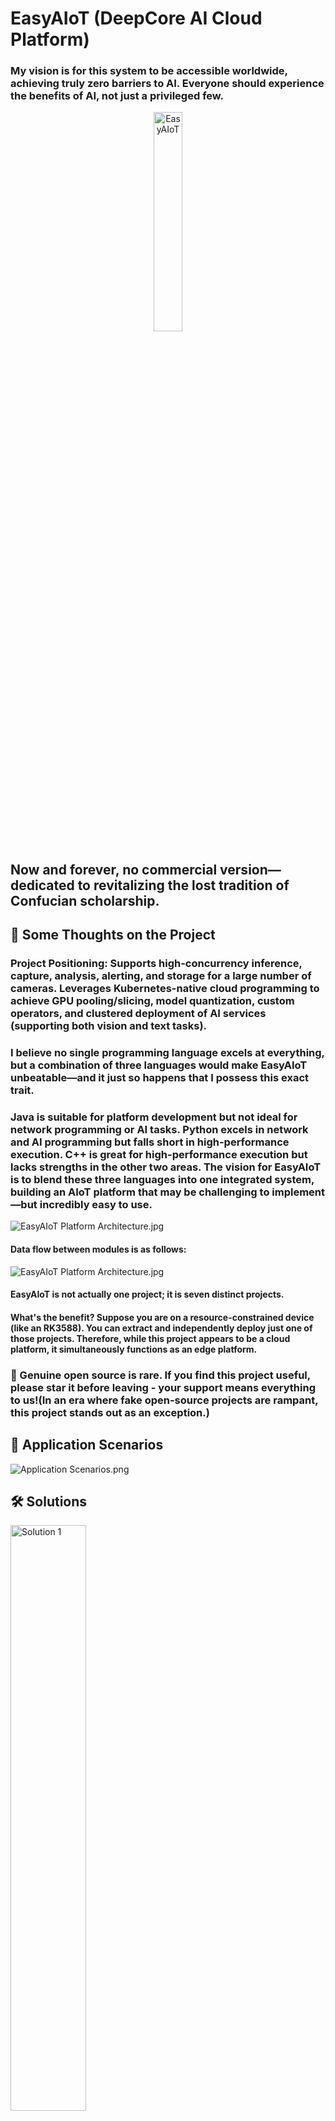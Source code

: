 # EasyAIoT (DeepCore AI Cloud Platform)

### My vision is for this system to be accessible worldwide, achieving truly zero barriers to AI. Everyone should experience the benefits of AI, not just a privileged few.

<div align="center">
    <img src=".image/logo.png" width="30%" height="30%" alt="EasyAIoT">
</div>

## Now and forever, no commercial version—dedicated to revitalizing the lost tradition of Confucian scholarship.

## 🌟 Some Thoughts on the Project

### Project Positioning: Supports high-concurrency inference, capture, analysis, alerting, and storage for a large number of cameras. Leverages Kubernetes-native cloud programming to achieve GPU pooling/slicing, model quantization, custom operators, and clustered deployment of AI services (supporting both vision and text tasks).

### I believe no single programming language excels at everything, but a combination of three languages would make EasyAIoT unbeatable—and it just so happens that I possess this exact trait.

### Java is suitable for platform development but not ideal for network programming or AI tasks. Python excels in network and AI programming but falls short in high-performance execution. C++ is great for high-performance execution but lacks strengths in the other two areas. The vision for EasyAIoT is to blend these three languages into one integrated system, building an AIoT platform that may be challenging to implement—but incredibly easy to use.

![EasyAIoT Platform Architecture.jpg](.image/iframe2.jpg)

#### Data flow between modules is as follows:

![EasyAIoT Platform Architecture.jpg](.image/iframe3.jpg)

#### EasyAIoT is not actually one project; it is seven distinct projects.

#### What's the benefit? Suppose you are on a resource-constrained device (like an RK3588). You can extract and independently deploy just one of those projects. Therefore, while this project appears to be a cloud platform, it simultaneously functions as an edge platform.

### 🌟 Genuine open source is rare. If you find this project useful, please star it before leaving - your support means everything to us!(In an era where fake open-source projects are rampant, this project stands out as an exception.)

## 🎯 Application Scenarios

![Application Scenarios.png](.image/适用场景.png)

## 🛠️ Solutions

<div>
  <img src=".image/解决方案1.png" alt="Solution 1" width="49%" style="margin-right: 10px">
  <img src=".image/解决方案2.png" alt="Solution 2" width="49%">
</div>

## 🧩 Project Structure

EasyAIoT consists of five core projects:

- **WEB Module**: Frontend management interface based on Vue
- **DEVICE Module**: Java-based device management module responsible for IoT device access and management
- **VIDEO Module**: Python-based video processing module responsible for video stream processing and transmission
- **AI Module**: Python-based artificial intelligence processing module responsible for video analysis and AI algorithm
  execution
- **TASK Module**: C++-based high-performance task processing module responsible for compute-intensive task execution

## ☁️ EasyAIoT = AI + IoT = Cloud-Edge Integrated Solution

Supports thousands of vertical scenarios with customizable AI models and algorithm development.

Deep integration empowers intelligent vision for everything: EasyAIoT constructs an efficient access and management
network for IoT devices (especially massive cameras). We deeply integrate real-time streaming technology with
cutting-edge AI to create a unified service core. This solution not only enables interoperability across heterogeneous
devices but also deeply integrates HD video streams with powerful AI analytics engines, giving surveillance systems "
intelligent eyes" – accurately enabling facial recognition, abnormal behavior analysis, risk personnel monitoring, and
perimeter intrusion detection.

![EasyAIoT Platform Architecture](.image/iframe1.jpg)

## ⚠️ Disclaimer

EasyAIoT is an open-source learning project unrelated to commercial activities. Users must comply with laws and
regulations and refrain from illegal activities. If EasyAIoT discovers user violations, it will cooperate with
authorities and report to government agencies. Users bear full legal responsibility for illegal actions and shall
compensate third parties for damages caused by usage. All EasyAIoT-related resources are used at the user's own risk.

## 📚 Official Documentation

- Documentation: http://pro.basiclab.top:9988/

## 🎮 Demo Environment

- Demo URL: http://pro.basiclab.top:8888/
- Username: admin
- Password: admin123

## ⚙️ Project Repositories

- Gitee: https://gitee.com/soaring-xiongkulu/easyaiot
- Github: https://github.com/soaring-xiongkulu/easyaiot

## 🛠️ Technology Stack

### Frontend

- **Core Framework**: Vue 3.3.8
- **Development Language**: TypeScript 5.2.2
- **Build Tool**: Vite 4.5.0
- **UI Component Library**: Ant Design Vue 4.0.7
- **State Management**: Pinia 2.1.7
- **Routing**: Vue Router 4.2.5
- **HTTP Client**: Axios/Alova 1.6.1
- **CSS**: UnoCSS 0.57.3
- **Package Manager**: pnpm 9.0.4

### Backend

- **DEVICE Module Framework**:
    - Spring Boot 2.7.18
    - Spring Boot Starter Security
    - Gateway
    - SkyWalking
    - OpenFeign
    - Sentinel
    - Nacos
    - Kafka
    - TDEngine
    - MyBatis-Plus
    - PostgreSQL
- **AI Module Framework**：
    - Python 3.11+
    - Flask
    - Flask-Cors
    - Flask-Migrate
    - Flask-SQLAlchemy
    - OpenCV (cv2)
    - Pillow (PIL.Image)
    - Ultralytics
    - Psycopg2-Binary
- **VIDEO Module Framework**：
    - Python 3.11+
    - WSDiscovery
    - Netifaces
    - Onvif-Zeep
    - Pyserial
    - Paho_Mqtt
    - Flask
    - Flask-Cors
    - Flask-Migrate
    - Flask-SQLAlchemy
    - Psycopg2-Binary
- **TASK Module Framework**：
    - C++17
    - Opencv2
    - Httplib
    - Json
    - Librknn
    - Minio-Cpp
    - Mk-Media
    - RGA
    - Logging
    - Queue
    - Thread

## 📸 Screenshots
<div>
  <img src=".image/banner/banner1001.png" alt="Screenshot 1" width="49%" style="margin-right: 10px">
  <img src=".image/banner/banner1000.png" alt="Screenshot 1" width="49%">
</div>
<div>
  <img src=".image/banner/banner1009.jpg" alt="Screenshot 1" width="49%" style="margin-right: 10px">
  <img src=".image/banner/banner1006.jpg" alt="Screenshot 3" width="49%">
</div>
<div>
  <img src=".image/banner/banner1015.png" alt="Screenshot 5" width="49%" style="margin-right: 10px">
  <img src=".image/banner/banner1010.jpg" alt="Screenshot 3" width="49%">
</div>
<div>
  <img src=".image/banner/banner1016.jpg" alt="Screenshot 6" width="49%" style="margin-right: 10px">
  <img src=".image/banner/banner1027.png" alt="Screenshot 2" width="49%">
</div>
<div>
  <img src=".image/banner/banner1007.jpg" alt="Screenshot 7" width="49%" style="margin-right: 10px">
  <img src=".image/banner/banner1008.jpg" alt="Screenshot 8" width="49%">
</div>
<div>
  <img src=".image/banner/banner1019.jpg" alt="Screenshot 7" width="49%" style="margin-right: 10px">
  <img src=".image/banner/banner1020.jpg" alt="Screenshot 8" width="49%">
</div>
<div>
  <img src=".image/banner/banner1023.jpg" alt="Screenshot 7" width="49%" style="margin-right: 10px">
  <img src=".image/banner/banner1024.jpg" alt="Screenshot 8" width="49%">
</div>
<div>
  <img src=".image/banner/banner1017.jpg" alt="Screenshot 7" width="49%" style="margin-right: 10px">
  <img src=".image/banner/banner1018.jpg" alt="Screenshot 8" width="49%">
</div>
<div>
  <img src=".image/banner/banner1021.jpg" alt="Screenshot 7" width="49%" style="margin-right: 10px">
  <img src=".image/banner/banner1022.jpg" alt="Screenshot 8" width="49%">
</div>
<div>
  <img src=".image/banner/banner1025.jpg" alt="Screenshot 7" width="49%" style="margin-right: 10px">
  <img src=".image/banner/banner1026.jpg" alt="Screenshot 8" width="49%">
</div>
<div>
  <img src=".image/banner/banner1013.jpg" alt="Screenshot 9" width="49%" style="margin-right: 10px">
  <img src=".image/banner/banner1014.png" alt="Screenshot 10" width="49%">
</div>
<div>
  <img src=".image/banner/banner1003.png" alt="Screenshot 13" width="49%" style="margin-right: 10px">
  <img src=".image/banner/banner1004.png" alt="Screenshot 14" width="49%">
</div>
<div>
  <img src=".image/banner/banner1005.png" alt="Screenshot 15" width="49%" style="margin-right: 10px">
  <img src=".image/banner/banner1002.png" alt="Screenshot 16" width="49%">
</div>

## 🛠️ Service Support

We offer various service options to help you gain an in-depth understanding of the EasyAIoT platform and its code.
Through product documentation, technical exchange groups, paid tutorials, and more, you will receive the following
services:

| Service Item                       | Service Content                                                                                   | Service Fee | Service Method                          |
|------------------------------------|---------------------------------------------------------------------------------------------------|-------------|-----------------------------------------|
| System Deployment                  | Complete EasyAIoT deployment in the customer-specified network and hardware environment           | ¥500        | Online Deployment Support               |
| Technical Support                  | Provide solutions for issues encountered during deployment and functional usage                   | ¥200        | Online Remote Support within 30 Minutes |
| Model Training                     | Train business scenario recognition models                                                        | ¥1000+      | Customized Model Training                  |
| Other Services                     | Customized development for vertical industry solutions; tailored duration and functional services | Negotiable  | Negotiable                              |

## 📞 Contact Information

<div>
  <img src=".image/联系方式.jpg" alt="联系方式" width="30%" style="margin-right: 10px">
  <img src=".image/微信群.jpg" alt="联系方式" width="30%" style="margin-right: 10px">
</div>

### 🪐 Knowledge Planet:

<p>
  <img src=".image/知识星球.jpg" alt="知识星球" width="30%">
</p>

## 💰 Sponsorship

<div>
    <img src=".image/微信支付.jpg" alt="WeChat Pay" width="30%" height="30%">
    <img src=".image/支付宝支付.jpg" alt="Alipay" width="30%" height="10%">
</div>

## 🙏 Acknowledgements

Thanks to the following contributors for code, feedback, donations, and support (in no particular order):
<table>
  <tbody>
    <tr>
      <td align="center" valign="top" width="11.11%"><a href="https://gitee.com/36436022" target="_blank"><img src=".image/sponsor/金鸿伟.jpg" width="80px;" alt="金鸿伟"/><br /><sub><b>金鸿伟</b></sub></a></td>
      <td align="center" valign="top" width="11.11%"><a href="javascript:void(0)" target="_blank"><img src=".image/sponsor/Best%20Yao.jpg" width="80px;" alt="Best Yao"/><br /><sub><b>Best Yao</b></sub></a></td>
      <td align="center" valign="top" width="11.11%"><a href="https://gitee.com/weiloser" target="_blank"><img src=".image/sponsor/无为而治.jpg" width="80px;" alt="无为而治"/><br /><sub><b>无为而治</b></sub></a></td>
      <td align="center" valign="top" width="11.11%"><a href="https://gitee.com/shup092_admin" target="_blank"><img src="./.image/sponsor/shup.jpg" width="80px;" alt="shup"/><br /><sub><b>shup</b></sub></a></td>
      <td align="center" valign="top" width="11.11%"><a href="https://gitee.com/gampa" target="_blank"><img src="./.image/sponsor/也许.jpg" width="80px;" alt="也许"/><br /><sub><b>也许</b></sub></a></td>
      <td align="center" valign="top" width="11.11%"><a href="https://gitee.com/leishaozhuanshudi" target="_blank"><img src="./.image/sponsor/⁰ʚᦔrꫀꪖꪑ⁰ɞ%20..jpg" width="80px;" alt="⁰ʚᦔrꫀꪖꪑ⁰ɞ ."/><br /><sub><b>⁰ʚᦔrꫀꪖꪑ⁰ɞ .</b></sub></a></td>
      <td align="center" valign="top" width="11.11%"><a href="https://gitee.com/fateson" target="_blank"><img src="./.image/sponsor/逆.jpg" width="80px;" alt="逆"/><br /><sub><b>逆</b></sub></a></td>
      <td align="center" valign="top" width="11.11%"><a href="https://gitee.com/dongGezzz_admin" target="_blank"><img src="./.image/sponsor/廖东旺.jpg" width="80px;" alt="廖东旺"/><br /><sub><b>廖东旺</b></sub></a></td>
      <td align="center" valign="top" width="11.11%"><a href="https://gitee.com/huangzhen1993" target="_blank"><img src="./.image/sponsor/黄振.jpg" width="80px;" alt="黄振"/><br /><sub><b>黄振</b></sub></a></td>
    </tr>
    <tr>
      <td align="center" valign="top" width="11.11%"><a href="https://github.com/fengchunshen" target="_blank"><img src="./.image/sponsor/春生.jpg" width="80px;" alt="春生"/><br /><sub><b>春生</b></sub></a></td>
      <td align="center" valign="top" width="11.11%"><a href="https://gitee.com/mrfox_wang" target="_blank"><img src="./.image/sponsor/贵阳王老板.jpg" width="80px;" alt="贵阳王老板"/><br /><sub><b>贵阳王老板</b></sub></a></td>
      <td align="center" valign="top" width="11.11%"><a href="https://gitee.com/haobaby" target="_blank"><img src="./.image/sponsor/hao_chen.jpg" width="80px;" alt="hao_chen"/><br /><sub><b>hao_chen</b></sub></a></td>
      <td align="center" valign="top" width="11.11%"><a href="https://gitee.com/finalice" target="_blank"><img src="./.image/sponsor/尽千.jpg" width="80px;" alt="尽千"/><br /><sub><b>尽千</b></sub></a></td>
      <td align="center" valign="top" width="11.11%"><a href="https://gitee.com/yuer629" target="_blank"><img src="./.image/sponsor/yuer629.jpg" width="80px;" alt="yuer629"/><br /><sub><b>yuer629</b></sub></a></td>
      <td align="center" valign="top" width="11.11%"><a href="https://gitee.com/cai-peikai/ai-project" target="_blank"><img src="./.image/sponsor/kong.jpg" width="80px;" alt="kong"/><br /><sub><b>kong</b></sub></a></td>
      <td align="center" valign="top" width="11.11%"><a href="https://gitee.com/HB1731276584" target="_blank"><img src="./.image/sponsor/岁月静好.jpg" width="80px;" alt="岁月静好"/><br /><sub><b>岁月静好</b></sub></a></td>
      <td align="center" valign="top" width="11.11%"><a href="https://gitee.com/hy5128" target="_blank"><img src="./.image/sponsor/Kunkka.jpg" width="80px;" alt="Kunkka"/><br /><sub><b>Kunkka</b></sub></a></td>
      <td align="center" valign="top" width="11.11%"><a href="https://gitee.com/cnlijf" target="_blank"><img src="./.image/sponsor/李江峰.jpg" width="80px;" alt="李江峰"/><br /><sub><b>李江峰</b></sub></a></td>
    </tr>
    <tr>
      <td align="center" valign="top" width="11.11%"><a href="https://gitee.com/guo-dida" target="_blank"><img src="./.image/sponsor/灬.jpg" width="80px;" alt="灬"/><br /><sub><b>灬</b></sub></a></td>
      <td align="center" valign="top" width="11.11%"><a href="https://github.com/XyhBill" target="_blank"><img src="./.image/sponsor/Mr.LuCkY.jpg" width="80px;" alt="Mr.LuCkY"/><br /><sub><b>Mr.LuCkY</b></sub></a></td>
      <td align="center" valign="top" width="11.11%"><a href="https://gitee.com/timeforeverz" target="_blank"><img src="./.image/sponsor/泓.jpg" width="80px;" alt="泓"/><br /><sub><b>泓</b></sub></a></td>
      <td align="center" valign="top" width="11.11%"><a href="https://gitee.com/mySia" target="_blank"><img src="./.image/sponsor/i.jpg" width="80px;" alt="i"/><br /><sub><b>i</b></sub></a></td>
      <td align="center" valign="top" width="11.11%"><a href="javascript:void(0)" target="_blank"><img src="./.image/sponsor/依依.jpg" width="80px;" alt="依依"/><br /><sub><b>依依</b></sub></a></td>
      <td align="center" valign="top" width="11.11%"><a href="https://gitee.com/sunbirder" target="_blank"><img src="./.image/sponsor/小菜鸟先飞.jpg" width="80px;" alt="小菜鸟先飞"/><br /><sub><b>小菜鸟先飞</b></sub></a></td>
      <td align="center" valign="top" width="11.11%"><a href="https://gitee.com/mmy0" target="_blank"><img src="./.image/sponsor/追溯未来-_-.jpg" width="80px;" alt="追溯未来"/><br /><sub><b>追溯未来</b></sub></a></td>
      <td align="center" valign="top" width="11.11%"><a href="https://gitee.com/ccqingshan" target="_blank"><img src="./.image/sponsor/青衫.jpg" width="80px;" alt="青衫"/><br /><sub><b>青衫</b></sub></a></td>
      <td align="center" valign="top" width="11.11%"><a href="https://gitee.com/jiangchunJava" target="_blank"><img src="./.image/sponsor/Fae.jpg" width="80px;" alt="Fae"/><br /><sub><b>Fae</b></sub></a></td>
    </tr>
    <tr>
      <td align="center" valign="top" width="11.11%"><a href="https://gitee.com/huang-xiangtai" target="_blank"><img src="./.image/sponsor/憨憨.jpg" width="80px;" alt="憨憨"/><br /><sub><b>憨憨</b></sub></a></td>
      <td align="center" valign="top" width="11.11%"><a href="https://gitee.com/gu-beichen-starlight" target="_blank"><img src="./.image/sponsor/文艺小青年.jpg" width="80px;" alt="文艺小青年"/><br /><sub><b>文艺小青年</b></sub></a></td>
      <td align="center" valign="top" width="11.11%"><a href="https://github.com/zhangnanchao" target="_blank"><img src="./.image/sponsor/lion.jpg" width="80px;" alt="lion"/><br /><sub><b>lion</b></sub></a></td>
      <td align="center" valign="top" width="11.11%"><a href="https://gitee.com/yupccc" target="_blank"><img src="./.image/sponsor/汪汪队立大功.jpg" width="80px;" alt="汪汪队立大功"/><br /><sub><b>汪汪队立大功</b></sub></a></td>
      <td align="center" valign="top" width="11.11%"><a href="https://gitee.com/wcjjjjjjj" target="_blank"><img src="./.image/sponsor/wcj.jpg" width="80px;" alt="wcj"/><br /><sub><b>wcj</b></sub></a></td>
      <td align="center" valign="top" width="11.11%"><a href="https://gitee.com/hufanglei" target="_blank"><img src="./.image/sponsor/🌹怒放de生命😋.jpg" width="80px;" alt="怒放de生命"/><br /><sub><b>怒放de生命</b></sub></a></td>
      <td align="center" valign="top" width="11.11%"><a href="https://gitee.com/juyunsuan" target="_blank"><img src="./.image/sponsor/蓝速传媒.jpg" width="80px;" alt="蓝速传媒"/><br /><sub><b>蓝速传媒</b></sub></a></td>
      <td align="center" valign="top" width="11.11%"><a href="https://gitee.com/achieve275" target="_blank"><img src="./.image/sponsor/Achieve_Xu.jpg" width="80px;" alt="Achieve_Xu"/><br /><sub><b>Achieve_Xu</b></sub></a></td>
      <td align="center" valign="top" width="11.11%"><a href="https://gitee.com/nicholasld" target="_blank"><img src="./.image/sponsor/NicholasLD.jpg" width="80px;" alt="NicholasLD"/><br /><sub><b>NicholasLD</b></sub></a></td>
    </tr>
    <tr>
      <td align="center" valign="top" width="11.11%"><a href="https://gitee.com/ADVISORYZ" target="_blank"><img src=".image/sponsor/ADVISORYZ.jpg" width="80px;" alt="ADVISORYZ"/><br /><sub><b>ADVISORYZ</b></sub></a></td>
      <td align="center" valign="top" width="11.11%"><a href="https://gitee.com/dongxinji" target="_blank"><img src="./.image/sponsor/take%20your%20time%20or.jpg" width="80px;" alt="take your time or"/><br /><sub><b>take your time or</b></sub></a></td>
      <td align="center" valign="top" width="11.11%"><a href="https://github.com/xu756" target="_blank"><img src="./.image/sponsor/碎碎念..jpg" width="80px;" alt="碎碎念."/><br /><sub><b>碎碎念.</b></sub></a></td>
      <td align="center" valign="top" width="11.11%"><a href="https://gitee.com/lwisme" target="_blank"><img src="./.image/sponsor/北街.jpg" width="80px;" alt="北街"/><br /><sub><b>北街</b></sub></a></td>
      <td align="center" valign="top" width="11.11%"><a href="https://gitee.com/yu-xinyan71" target="_blank"><img src="./.image/sponsor/Dorky%20TAT.jpg" width="80px;" alt="Dorky TAT"/><br /><sub><b>Dorky TAT</b></sub></a></td>
      <td align="center" valign="top" width="11.11%"><a href="https://gitee.com/chenxiaohong" target="_blank"><img src=".image/sponsor/右耳向西.jpg" width="80px;" alt="右耳向西"/><br /><sub><b>右耳向西</b></sub></a></td>
      <td align="center" valign="top" width="11.11%"><a href="https://github.com/派大星" target="_blank"><img src="./.image/sponsor/派大星.jpg" width="80px;" alt="派大星"/><br /><sub><b>派大星</b></sub></a></td>
      <td align="center" valign="top" width="11.11%"><a href="https://gitee.com/wz_vue_gitee_181" target="_blank"><img src="./.image/sponsor/棒槌🧿🍹🍹🧿.jpg" width="80px;" alt="棒槌🧿🍹🍹🧿"/><br /><sub><b>棒槌</b></sub></a></td>
      <td align="center" valign="top" width="11.11%"><a href="https://gitee.com/nctwo" target="_blank"><img src=".image/sponsor/信微输传助手.jpg" width="80px;" alt="信微输传助手"/><br /><sub><b>信微输传助手</b></sub></a></td>
    </tr>
    <tr>
      <td align="center" valign="top" width="11.11%"><a href="https://gitee.com/stenin" target="_blank"><img src="./.image/sponsor/Charon.jpg" width="80px;" alt="Charon"/><br /><sub><b>Charon</b></sub></a></td>
      <td align="center" valign="top" width="11.11%"><a href="https://gitee.com/zhao-yihuiwifi" target="_blank"><img src="./.image/sponsor/赵WIFI..jpg" width="80px;" alt="赵WIFI."/><br /><sub><b>赵WIFI.</b></sub></a></td>
      <td align="center" valign="top" width="11.11%"><a href="https://gitee.com/Yang619" target="_blank"><img src="./.image/sponsor/Chao..jpg" width="80px;" alt="Chao."/><br /><sub><b>Chao.</b></sub></a></td>
      <td align="center" valign="top" width="11.11%"><a href="https://gitee.com/lcrsd123" target="_blank"><img src=".image/sponsor/城市稻草人.jpg" width="80px;" alt="城市稻草人"/><br /><sub><b>城市稻草人</b></sub></a></td>
      <td align="center" valign="top" width="11.11%"><a href="https://gitee.com/baobaomo" target="_blank"><img src="./.image/sponsor/放学丶别走.jpg" width="80px;" alt="放学丶别走"/><br /><sub><b>放学丶别走</b></sub></a></td>
      <td align="center" valign="top" width="11.11%"><a href="https://gitee.com/Mo_bai1016" target="_blank"><img src=".image/sponsor/Bug写手墨白.jpg" width="80px;" alt="Bug写手墨白"/><br /><sub><b>Bug写手墨白</b></sub></a></td>
      <td align="center" valign="top" width="11.11%"><a href="https://gitee.com/kevinosc_admin" target="_blank"><img src=".image/sponsor/kevin.jpg" width="80px;" alt="kevin"/><br /><sub><b>kevin</b></sub></a></td>
      <td align="center" valign="top" width="11.11%"><a href="https://gitee.com/lhyicn" target="_blank"><img src=".image/sponsor/童年.jpg" width="80px;" alt="童年"/><br /><sub><b>童年</b></sub></a></td>
      <td align="center" valign="top" width="11.11%"><a href="https://gitee.com/l9999_admin" target="_blank"><img src=".image/sponsor/一往无前.jpg" width="80px;" alt="一往无前"/><br /><sub><benen>一往无前</benen></sub></a></td>
    </tr>
  </tbody>
</table>

## 📄 Open Source License

[MIT LICENSE](LICENSE)

## ©️ Copyright Notice

EasyAIoT follows the [MIT LICENSE](LICENSE). Commercial use is permitted provided original author/copyright information
is retained.

## 🌟 Star Growth Trend Chart

[![Stargazers over time](https://starchart.cc/soaring-xiongkulu/easyaiot.svg?variant=adaptive)](https://starchart.cc/soaring-xiongkulu/easyaiot)